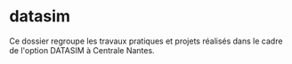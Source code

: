 # datasim

Ce dossier regroupe les travaux pratiques et projets réalisés dans le cadre de l'option DATASIM à Centrale Nantes.
